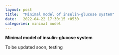 ```yaml
---
layout: post
title:  "Minimal model of insulin-glucose system"
date:   2022-04-22 17:30:15 +0530
categories: minimal model
---
```


**Minimal model of insulin-glucose system**
<p style="text-align:justify">To be updated soon, testing</p>
